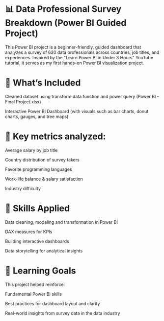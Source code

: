 # 📊 Data Professional Survey Breakdown (Power BI Guided Project)
This Power BI project is a beginner-friendly, guided dashboard that analyzes a survey of 630 data professionals across countries, job titles, and experiences. Inspired by the "Learn Power BI in Under 3 Hours" YouTube tutorial, it serves as my first hands-on Power BI visualization project.

# 🚀 What’s Included
Cleaned dataset using transform data function and power query (Power BI - Final Project.xlsx)

Interactive Power BI Dashboard (with visuals such as bar charts, donut charts, gauges, and tree maps)

# 🎯 Key metrics analyzed:

Average salary by job title

Country distribution of survey takers

Favorite programming languages

Work-life balance & salary satisfaction

Industry difficulty

# 🔧 Skills Applied
Data cleaning, modeling and transformation in Power BI

DAX measures for KPIs

Building interactive dashboards

Data storytelling for analytical insights

# 🧠 Learning Goals
This project helped reinforce:

Fundamental Power BI skills

Best practices for dashboard layout and clarity

Real-world insights from survey data in the data industry

